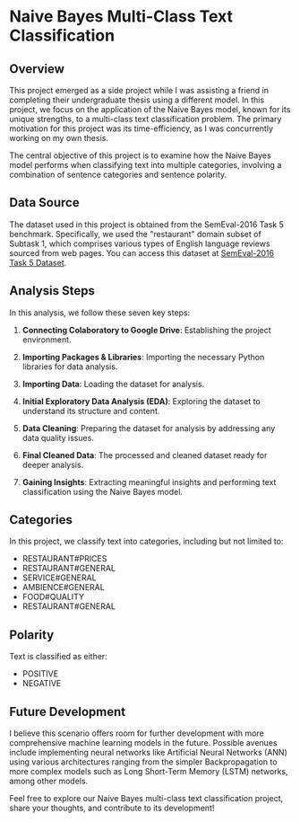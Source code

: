 # Naive Bayes Multi-Class Text Classification

## Overview

This project emerged as a side project while I was assisting a friend in completing their undergraduate thesis using a different model. In this project, we focus on the application of the Naive Bayes model, known for its unique strengths, to a multi-class text classification problem. The primary motivation for this project was its time-efficiency, as I was concurrently working on my own thesis.

The central objective of this project is to examine how the Naive Bayes model performs when classifying text into multiple categories, involving a combination of sentence categories and sentence polarity.

## Data Source

The dataset used in this project is obtained from the SemEval-2016 Task 5 benchmark. Specifically, we used the "restaurant" domain subset of Subtask 1, which comprises various types of English language reviews sourced from web pages. You can access this dataset at [SemEval-2016 Task 5 Dataset](http://alt.qcri.org/semeval2016/task5/).

## Analysis Steps

In this analysis, we follow these seven key steps:

1. **Connecting Colaboratory to Google Drive**: Establishing the project environment.

2. **Importing Packages & Libraries**: Importing the necessary Python libraries for data analysis.

3. **Importing Data**: Loading the dataset for analysis.

4. **Initial Exploratory Data Analysis (EDA)**: Exploring the dataset to understand its structure and content.

5. **Data Cleaning**: Preparing the dataset for analysis by addressing any data quality issues.

6. **Final Cleaned Data**: The processed and cleaned dataset ready for deeper analysis.

7. **Gaining Insights**: Extracting meaningful insights and performing text classification using the Naive Bayes model.

## Categories

In this project, we classify text into categories, including but not limited to:

- RESTAURANT#PRICES
- RESTAURANT#GENERAL
- SERVICE#GENERAL
- AMBIENCE#GENERAL
- FOOD#QUALITY
- RESTAURANT#GENERAL

## Polarity

Text is classified as either:

- POSITIVE
- NEGATIVE

## Future Development

I believe this scenario offers room for further development with more comprehensive machine learning models in the future. Possible avenues include implementing neural networks like Artificial Neural Networks (ANN) using various architectures ranging from the simpler Backpropagation to more complex models such as Long Short-Term Memory (LSTM) networks, among other models.

Feel free to explore our Naive Bayes multi-class text classification project, share your thoughts, and contribute to its development!
